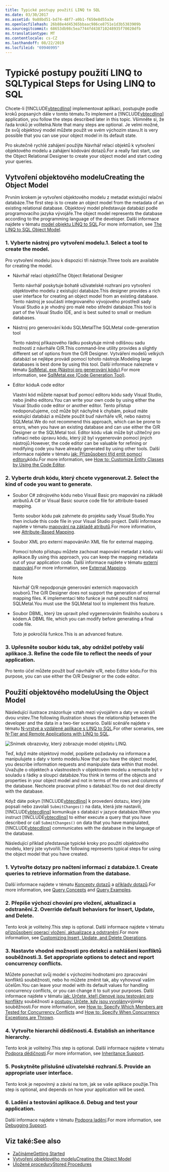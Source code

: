 ```yaml
---
title: Typické postupy použití LINQ to SQL
ms.date: 03/30/2017
ms.assetid: 9a88bd51-bd74-48f7-a9b1-f650e8d55a3e
ms.openlocfilehash: 26b88e4d45365bbaac986ce8751e1d3b5383909b
ms.sourcegitcommit: 68653db98c5ea7744fd438710248935f70020dfb
ms.translationtype: MT
ms.contentlocale: cs-CZ
ms.lasthandoff: 08/22/2019
ms.locfileid: "69946995"
---
```

# <a name="typical-steps-for-using-linq-to-sql"></a><span data-ttu-id="204ed-102">Typické postupy použití LINQ to SQL</span><span class="sxs-lookup"><span data-stu-id="204ed-102">Typical Steps for Using LINQ to SQL</span></span>
<span data-ttu-id="204ed-103">Chcete-li [!INCLUDE[vbtecdlinq](../../../../../../includes/vbtecdlinq-md.md)] implementovat aplikaci, postupujte podle kroků popsaných dále v tomto tématu.</span><span class="sxs-lookup"><span data-stu-id="204ed-103">To implement a [!INCLUDE[vbtecdlinq](../../../../../../includes/vbtecdlinq-md.md)] application, you follow the steps described later in this topic.</span></span> <span data-ttu-id="204ed-104">Všimněte si, že řada kroků je volitelná.</span><span class="sxs-lookup"><span data-stu-id="204ed-104">Note that many steps are optional.</span></span> <span data-ttu-id="204ed-105">Je velmi možné, že svůj objektový model můžete použít ve svém výchozím stavu.</span><span class="sxs-lookup"><span data-stu-id="204ed-105">It is very possible that you can use your object model in its default state.</span></span>  
  
 <span data-ttu-id="204ed-106">Pro skutečně rychlé zahájení použijte Návrhář relací objektů k vytvoření objektového modelu a zahájení kódování dotazů.</span><span class="sxs-lookup"><span data-stu-id="204ed-106">For a really fast start, use the Object Relational Designer to create your object model and start coding your queries.</span></span>  
  
## <a name="creating-the-object-model"></a><span data-ttu-id="204ed-107">Vytvoření objektového modelu</span><span class="sxs-lookup"><span data-stu-id="204ed-107">Creating the Object Model</span></span>  
 <span data-ttu-id="204ed-108">Prvním krokem je vytvoření objektového modelu z metadat existující relační databáze.</span><span class="sxs-lookup"><span data-stu-id="204ed-108">The first step is to create an object model from the metadata of an existing relational database.</span></span> <span data-ttu-id="204ed-109">Objektový model představuje databázi podle programovacího jazyka vývojáře.</span><span class="sxs-lookup"><span data-stu-id="204ed-109">The object model represents the database according to the programming language of the developer.</span></span> <span data-ttu-id="204ed-110">Další informace najdete v tématu [model objektu LINQ to SQL](../../../../../../docs/framework/data/adonet/sql/linq/the-linq-to-sql-object-model.md).</span><span class="sxs-lookup"><span data-stu-id="204ed-110">For more information, see [The LINQ to SQL Object Model](../../../../../../docs/framework/data/adonet/sql/linq/the-linq-to-sql-object-model.md).</span></span>  
  
### <a name="1-select-a-tool-to-create-the-model"></a><span data-ttu-id="204ed-111">1. Vyberte nástroj pro vytvoření modelu.</span><span class="sxs-lookup"><span data-stu-id="204ed-111">1. Select a tool to create the model.</span></span>  
 <span data-ttu-id="204ed-112">Pro vytvoření modelu jsou k dispozici tři nástroje.</span><span class="sxs-lookup"><span data-stu-id="204ed-112">Three tools are available for creating the model.</span></span>  
  
- <span data-ttu-id="204ed-113">Návrhář relací objektů</span><span class="sxs-lookup"><span data-stu-id="204ed-113">The Object Relational Designer</span></span>  
  
     <span data-ttu-id="204ed-114">Tento návrhář poskytuje bohatě uživatelské rozhraní pro vytvoření objektového modelu z existující databáze.</span><span class="sxs-lookup"><span data-stu-id="204ed-114">This designer provides a rich user interface for creating an object model from an existing database.</span></span> <span data-ttu-id="204ed-115">Tento nástroj je součástí integrovaného vývojového prostředí sady Visual Studio a je vhodný pro malé nebo střední databáze.</span><span class="sxs-lookup"><span data-stu-id="204ed-115">This tool is part of the Visual Studio IDE, and is best suited to small or medium databases.</span></span>  
  
- <span data-ttu-id="204ed-116">Nástroj pro generování kódu SQLMetal</span><span class="sxs-lookup"><span data-stu-id="204ed-116">The SQLMetal code-generation tool</span></span>  
  
     <span data-ttu-id="204ed-117">Tento nástroj příkazového řádku poskytuje mírně odlišnou sadu možností z návrháře O/R.</span><span class="sxs-lookup"><span data-stu-id="204ed-117">This command-line utility provides a slightly different set of options from the O/R Designer.</span></span> <span data-ttu-id="204ed-118">Vytváření modelů velkých databází se nejlépe provádí pomocí tohoto nástroje.</span><span class="sxs-lookup"><span data-stu-id="204ed-118">Modeling large databases is best done by using this tool.</span></span> <span data-ttu-id="204ed-119">Další informace naleznete v tématu [SqlMetal. exe (Nástroj pro generování kódu)](../../../../../../docs/framework/tools/sqlmetal-exe-code-generation-tool.md).</span><span class="sxs-lookup"><span data-stu-id="204ed-119">For more information, see [SqlMetal.exe (Code Generation Tool)](../../../../../../docs/framework/tools/sqlmetal-exe-code-generation-tool.md).</span></span>  
  
- <span data-ttu-id="204ed-120">Editor kódu</span><span class="sxs-lookup"><span data-stu-id="204ed-120">A code editor</span></span>  
  
     <span data-ttu-id="204ed-121">Vlastní kód můžete napsat buď pomocí editoru kódu sady Visual Studio, nebo jiného editoru.</span><span class="sxs-lookup"><span data-stu-id="204ed-121">You can write your own code by using either the Visual Studio code editor or another editor.</span></span> <span data-ttu-id="204ed-122">Tento přístup nedoporučujeme, což může být náchylné k chybám, pokud máte existující databázi a můžete použít buď návrháře v/R, nebo nástroj SQLMetal.</span><span class="sxs-lookup"><span data-stu-id="204ed-122">We do not recommend this approach, which can be prone to errors, when you have an existing database and can use either the O/R Designer or the SQLMetal tool.</span></span> <span data-ttu-id="204ed-123">Editor kódu však může být užitečný pro rafinaci nebo úpravu kódu, který již byl vygenerován pomocí jiných nástrojů.</span><span class="sxs-lookup"><span data-stu-id="204ed-123">However, the code editor can be valuable for refining or modifying code you have already generated by using other tools.</span></span> <span data-ttu-id="204ed-124">Další informace najdete v tématu [jak: Přizpůsobení tříd entit pomocí editoru](../../../../../../docs/framework/data/adonet/sql/linq/how-to-customize-entity-classes-by-using-the-code-editor.md)kódu.</span><span class="sxs-lookup"><span data-stu-id="204ed-124">For more information, see [How to: Customize Entity Classes by Using the Code Editor](../../../../../../docs/framework/data/adonet/sql/linq/how-to-customize-entity-classes-by-using-the-code-editor.md).</span></span>  
  
### <a name="2-select-the-kind-of-code-you-want-to-generate"></a><span data-ttu-id="204ed-125">2. Vyberte druh kódu, který chcete vygenerovat.</span><span class="sxs-lookup"><span data-stu-id="204ed-125">2. Select the kind of code you want to generate.</span></span>  
  
- <span data-ttu-id="204ed-126">Soubor C# zdrojového kódu nebo Visual Basic pro mapování na základě atributů.</span><span class="sxs-lookup"><span data-stu-id="204ed-126">A C# or Visual Basic source code file for attribute-based mapping.</span></span>  
  
     <span data-ttu-id="204ed-127">Tento soubor kódu pak zahrnete do projektu sady Visual Studio.</span><span class="sxs-lookup"><span data-stu-id="204ed-127">You then include this code file in your Visual Studio project.</span></span> <span data-ttu-id="204ed-128">Další informace najdete v tématu [mapování na základě atributů](../../../../../../docs/framework/data/adonet/sql/linq/attribute-based-mapping.md).</span><span class="sxs-lookup"><span data-stu-id="204ed-128">For more information, see [Attribute-Based Mapping](../../../../../../docs/framework/data/adonet/sql/linq/attribute-based-mapping.md).</span></span>  
  
- <span data-ttu-id="204ed-129">Soubor XML pro externí mapování</span><span class="sxs-lookup"><span data-stu-id="204ed-129">An XML file for external mapping.</span></span>  
  
     <span data-ttu-id="204ed-130">Pomocí tohoto přístupu můžete zachovat mapování metadat z kódu vaší aplikace.</span><span class="sxs-lookup"><span data-stu-id="204ed-130">By using this approach, you can keep the mapping metadata out of your application code.</span></span> <span data-ttu-id="204ed-131">Další informace najdete v tématu [externí mapování](../../../../../../docs/framework/data/adonet/sql/linq/external-mapping.md).</span><span class="sxs-lookup"><span data-stu-id="204ed-131">For more information, see [External Mapping](../../../../../../docs/framework/data/adonet/sql/linq/external-mapping.md).</span></span>  
  
    > [!NOTE]
    > <span data-ttu-id="204ed-132">Návrhář O/R nepodporuje generování externích mapovacích souborů.</span><span class="sxs-lookup"><span data-stu-id="204ed-132">The O/R Designer does not support the generation of external mapping files.</span></span> <span data-ttu-id="204ed-133">K implementaci této funkce je nutné použít nástroj SQLMetal.</span><span class="sxs-lookup"><span data-stu-id="204ed-133">You must use the SQLMetal tool to implement this feature.</span></span>  
  
- <span data-ttu-id="204ed-134">Soubor DBML, který lze upravit před vygenerováním finálního souboru s kódem.</span><span class="sxs-lookup"><span data-stu-id="204ed-134">A DBML file, which you can modify before generating a final code file.</span></span>  
  
     <span data-ttu-id="204ed-135">Toto je pokročilá funkce.</span><span class="sxs-lookup"><span data-stu-id="204ed-135">This is an advanced feature.</span></span>  
  
### <a name="3-refine-the-code-file-to-reflect-the-needs-of-your-application"></a><span data-ttu-id="204ed-136">3. Upřesněte soubor kódu tak, aby odrážel potřeby vaší aplikace.</span><span class="sxs-lookup"><span data-stu-id="204ed-136">3. Refine the code file to reflect the needs of your application.</span></span>  
 <span data-ttu-id="204ed-137">Pro tento účel můžete použít buď návrháře v/R, nebo Editor kódu.</span><span class="sxs-lookup"><span data-stu-id="204ed-137">For this purpose, you can use either the O/R Designer or the code editor.</span></span>  
  
## <a name="using-the-object-model"></a><span data-ttu-id="204ed-138">Použití objektového modelu</span><span class="sxs-lookup"><span data-stu-id="204ed-138">Using the Object Model</span></span>  
 <span data-ttu-id="204ed-139">Následující ilustrace znázorňuje vztah mezi vývojářem a daty ve scénáři dvou vrstev.</span><span class="sxs-lookup"><span data-stu-id="204ed-139">The following illustration shows the relationship between the developer and the data in a two-tier scenario.</span></span> <span data-ttu-id="204ed-140">Další scénáře najdete v tématu [N-vrstvé a vzdálené aplikace s LINQ to SQL](../../../../../../docs/framework/data/adonet/sql/linq/n-tier-and-remote-applications-with-linq-to-sql.md).</span><span class="sxs-lookup"><span data-stu-id="204ed-140">For other scenarios, see [N-Tier and Remote Applications with LINQ to SQL](../../../../../../docs/framework/data/adonet/sql/linq/n-tier-and-remote-applications-with-linq-to-sql.md).</span></span>  
  
 ![Snímek obrazovky, který zobrazuje model objektu LINQ.](./media/the-linq-to-sql-object-model/linq-object-model-two-tier.png)  
  
 <span data-ttu-id="204ed-142">Teď, když máte objektový model, popíšete požadavky na informace a manipulujete s daty v tomto modelu.</span><span class="sxs-lookup"><span data-stu-id="204ed-142">Now that you have the object model, you describe information requests and manipulate data within that model.</span></span> <span data-ttu-id="204ed-143">Uvažujte o objektech a vlastnostech v objektovém modelu a nemusíte být v souladu s řádky a sloupci databáze.</span><span class="sxs-lookup"><span data-stu-id="204ed-143">You think in terms of the objects and properties in your object model and not in terms of the rows and columns of the database.</span></span> <span data-ttu-id="204ed-144">Nechcete pracovat přímo s databází.</span><span class="sxs-lookup"><span data-stu-id="204ed-144">You do not deal directly with the database.</span></span>  
  
 <span data-ttu-id="204ed-145">Když dáte pokyn [!INCLUDE[vbtecdlinq](../../../../../../includes/vbtecdlinq-md.md)] k provedení dotazu, který jste popsali nebo zavolali `SubmitChanges()` na data, která jste nastavili, [!INCLUDE[vbtecdlinq](../../../../../../includes/vbtecdlinq-md.md)] komunikuje s databází v jazyce databáze.</span><span class="sxs-lookup"><span data-stu-id="204ed-145">When you instruct [!INCLUDE[vbtecdlinq](../../../../../../includes/vbtecdlinq-md.md)] to either execute a query that you have described or call `SubmitChanges()` on data that you have manipulated, [!INCLUDE[vbtecdlinq](../../../../../../includes/vbtecdlinq-md.md)] communicates with the database in the language of the database.</span></span>  
  
 <span data-ttu-id="204ed-146">Následující příklad představuje typické kroky pro použití objektového modelu, který jste vytvořili.</span><span class="sxs-lookup"><span data-stu-id="204ed-146">The following represents typical steps for using the object model that you have created.</span></span>  
  
### <a name="1-create-queries-to-retrieve-information-from-the-database"></a><span data-ttu-id="204ed-147">1. Vytvořte dotazy pro načtení informací z databáze.</span><span class="sxs-lookup"><span data-stu-id="204ed-147">1. Create queries to retrieve information from the database.</span></span>  
 <span data-ttu-id="204ed-148">Další informace najdete v tématu [Koncepty dotazů](../../../../../../docs/framework/data/adonet/sql/linq/query-concepts.md) a [příklady dotazů](../../../../../../docs/framework/data/adonet/sql/linq/query-examples.md).</span><span class="sxs-lookup"><span data-stu-id="204ed-148">For more information, see [Query Concepts](../../../../../../docs/framework/data/adonet/sql/linq/query-concepts.md) and [Query Examples](../../../../../../docs/framework/data/adonet/sql/linq/query-examples.md).</span></span>  
  
### <a name="2-override-default-behaviors-for-insert-update-and-delete"></a><span data-ttu-id="204ed-149">2. Přepíše výchozí chování pro vložení, aktualizaci a odstranění.</span><span class="sxs-lookup"><span data-stu-id="204ed-149">2. Override default behaviors for Insert, Update, and Delete.</span></span>  
 <span data-ttu-id="204ed-150">Tento krok je volitelný.</span><span class="sxs-lookup"><span data-stu-id="204ed-150">This step is optional.</span></span> <span data-ttu-id="204ed-151">Další informace najdete v tématu [přizpůsobení operací vložení, aktualizace a odstranění](../../../../../../docs/framework/data/adonet/sql/linq/customizing-insert-update-and-delete-operations.md).</span><span class="sxs-lookup"><span data-stu-id="204ed-151">For more information, see [Customizing Insert, Update, and Delete Operations](../../../../../../docs/framework/data/adonet/sql/linq/customizing-insert-update-and-delete-operations.md).</span></span>  
  
### <a name="3-set-appropriate-options-to-detect-and-report-concurrency-conflicts"></a><span data-ttu-id="204ed-152">3. Nastavte vhodné možnosti pro detekci a nahlášení konfliktů souběžnosti.</span><span class="sxs-lookup"><span data-stu-id="204ed-152">3. Set appropriate options to detect and report concurrency conflicts.</span></span>  
 <span data-ttu-id="204ed-153">Můžete ponechat svůj model s výchozími hodnotami pro zpracování konfliktů souběžnosti, nebo ho můžete změnit tak, aby vyhovoval vašim účelům.</span><span class="sxs-lookup"><span data-stu-id="204ed-153">You can leave your model with its default values for handling concurrency conflicts, or you can change it to suit your purposes.</span></span> <span data-ttu-id="204ed-154">Další informace najdete v tématu [jak: Určete, kteří členové jsou testováni pro konflikty](../../../../../../docs/framework/data/adonet/sql/linq/how-to-specify-which-members-are-tested-for-concurrency-conflicts.md) souběžnosti a [postupy: Určete, kdy jsou vyvolány](../../../../../../docs/framework/data/adonet/sql/linq/how-to-specify-when-concurrency-exceptions-are-thrown.md)výjimky souběžnosti.</span><span class="sxs-lookup"><span data-stu-id="204ed-154">For more information, see [How to: Specify Which Members are Tested for Concurrency Conflicts](../../../../../../docs/framework/data/adonet/sql/linq/how-to-specify-which-members-are-tested-for-concurrency-conflicts.md) and [How to: Specify When Concurrency Exceptions are Thrown](../../../../../../docs/framework/data/adonet/sql/linq/how-to-specify-when-concurrency-exceptions-are-thrown.md).</span></span>  
  
### <a name="4-establish-an-inheritance-hierarchy"></a><span data-ttu-id="204ed-155">4. Vytvořte hierarchii dědičnosti.</span><span class="sxs-lookup"><span data-stu-id="204ed-155">4. Establish an inheritance hierarchy.</span></span>  
 <span data-ttu-id="204ed-156">Tento krok je volitelný.</span><span class="sxs-lookup"><span data-stu-id="204ed-156">This step is optional.</span></span> <span data-ttu-id="204ed-157">Další informace najdete v tématu [Podpora dědičnosti](../../../../../../docs/framework/data/adonet/sql/linq/inheritance-support.md).</span><span class="sxs-lookup"><span data-stu-id="204ed-157">For more information, see [Inheritance Support](../../../../../../docs/framework/data/adonet/sql/linq/inheritance-support.md).</span></span>  
  
### <a name="5-provide-an-appropriate-user-interface"></a><span data-ttu-id="204ed-158">5. Poskytněte příslušné uživatelské rozhraní.</span><span class="sxs-lookup"><span data-stu-id="204ed-158">5. Provide an appropriate user interface.</span></span>  
 <span data-ttu-id="204ed-159">Tento krok je nepovinný a závisí na tom, jak se vaše aplikace použije.</span><span class="sxs-lookup"><span data-stu-id="204ed-159">This step is optional, and depends on how your application will be used.</span></span>  
  
### <a name="6-debug-and-test-your-application"></a><span data-ttu-id="204ed-160">6. Ladění a testování aplikace.</span><span class="sxs-lookup"><span data-stu-id="204ed-160">6. Debug and test your application.</span></span>  
 <span data-ttu-id="204ed-161">Další informace najdete v tématu [Podpora ladění](../../../../../../docs/framework/data/adonet/sql/linq/debugging-support.md).</span><span class="sxs-lookup"><span data-stu-id="204ed-161">For more information, see [Debugging Support](../../../../../../docs/framework/data/adonet/sql/linq/debugging-support.md).</span></span>  
  
## <a name="see-also"></a><span data-ttu-id="204ed-162">Viz také:</span><span class="sxs-lookup"><span data-stu-id="204ed-162">See also</span></span>

- [<span data-ttu-id="204ed-163">Začínáme</span><span class="sxs-lookup"><span data-stu-id="204ed-163">Getting Started</span></span>](../../../../../../docs/framework/data/adonet/sql/linq/getting-started.md)
- [<span data-ttu-id="204ed-164">Vytvoření objektového modelu</span><span class="sxs-lookup"><span data-stu-id="204ed-164">Creating the Object Model</span></span>](../../../../../../docs/framework/data/adonet/sql/linq/creating-the-object-model.md)
- [<span data-ttu-id="204ed-165">Uložené procedury</span><span class="sxs-lookup"><span data-stu-id="204ed-165">Stored Procedures</span></span>](../../../../../../docs/framework/data/adonet/sql/linq/stored-procedures.md)
